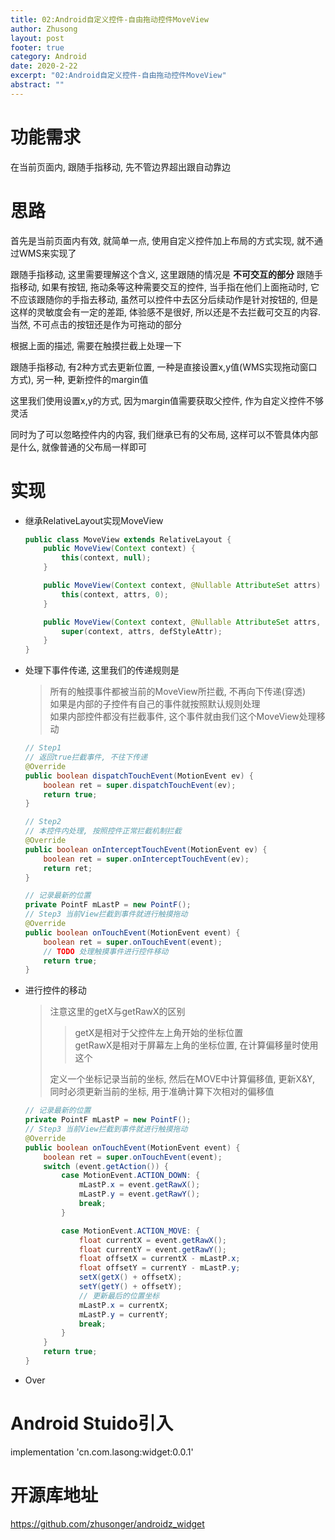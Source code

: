 ```yaml
---
title: 02:Android自定义控件-自由拖动控件MoveView
author: Zhusong
layout: post
footer: true
category: Android
date: 2020-2-22
excerpt: "02:Android自定义控件-自由拖动控件MoveView"
abstract: ""
---
```



# 功能需求
在当前页面内, 跟随手指移动, 先不管边界超出跟自动靠边  

# 思路
首先是当前页面内有效, 就简单一点, 使用自定义控件加上布局的方式实现, 就不通过WMS来实现了

跟随手指移动, 这里需要理解这个含义, 这里跟随的情况是 __不可交互的部分__ 跟随手指移动, 如果有按钮, 拖动条等这种需要交互的控件, 当手指在他们上面拖动时, 它不应该跟随你的手指去移动, 虽然可以控件中去区分后续动作是针对按钮的, 但是这样的灵敏度会有一定的差距, 体验感不是很好, 所以还是不去拦截可交互的内容. 当然, 不可点击的按钮还是作为可拖动的部分

根据上面的描述, 需要在触摸拦截上处理一下

跟随手指移动, 有2种方式去更新位置, 一种是直接设置x,y值(WMS实现拖动窗口方式), 另一种, 更新控件的margin值  

这里我们使用设置x,y的方式, 因为margin值需要获取父控件, 作为自定义控件不够灵活

同时为了可以忽略控件内的内容, 我们继承已有的父布局, 这样可以不管具体内部是什么, 就像普通的父布局一样即可



# 实现

* 继承RelativeLayout实现MoveView   
	
	```java
	public class MoveView extends RelativeLayout {
	    public MoveView(Context context) {
	        this(context, null);
	    }
	
	    public MoveView(Context context, @Nullable AttributeSet attrs) {
	        this(context, attrs, 0);
	    }
	
	    public MoveView(Context context, @Nullable AttributeSet attrs, int defStyleAttr) {
	        super(context, attrs, defStyleAttr);
	    }
	}
	```

* 处理下事件传递, 这里我们的传递规则是
   > 所有的触摸事件都被当前的MoveView所拦截, 不再向下传递(穿透)   
   > 如果是内部的子控件有自己的事件就按照默认规则处理   
   > 如果内部控件都没有拦截事件, 这个事件就由我们这个MoveView处理移动

	```java
	// Step1
	// 返回true拦截事件, 不往下传递
	@Override
	public boolean dispatchTouchEvent(MotionEvent ev) {
	    boolean ret = super.dispatchTouchEvent(ev);
	    return true;
	}
	
	// Step2
	// 本控件内处理, 按照控件正常拦截机制拦截
	@Override
	public boolean onInterceptTouchEvent(MotionEvent ev) {
	    boolean ret = super.onInterceptTouchEvent(ev);
	    return ret;
	}
	
	// 记录最新的位置
	private PointF mLastP = new PointF();
	// Step3 当前View拦截到事件就进行触摸拖动
	@Override
	public boolean onTouchEvent(MotionEvent event) {
		boolean ret = super.onTouchEvent(event);
		// TODO 处理触摸事件进行控件移动
		return true;
	}
	```

* 进行控件的移动
	> 注意这里的getX与getRawX的区别   
	>> getX是相对于父控件左上角开始的坐标位置   
	>> getRawX是相对于屏幕左上角的坐标位置, 在计算偏移量时使用这个     
	>
	>  定义一个坐标记录当前的坐标, 然后在MOVE中计算偏移值, 更新X&Y, 同时必须更新当前的坐标, 用于准确计算下次相对的偏移值
	
	```java
	// 记录最新的位置
    private PointF mLastP = new PointF();
    // Step3 当前View拦截到事件就进行触摸拖动
    @Override
    public boolean onTouchEvent(MotionEvent event) {
        boolean ret = super.onTouchEvent(event);
        switch (event.getAction()) {
            case MotionEvent.ACTION_DOWN: {
                mLastP.x = event.getRawX();
                mLastP.y = event.getRawY();
                break;
            }

            case MotionEvent.ACTION_MOVE: {
                float currentX = event.getRawX();
                float currentY = event.getRawY();
                float offsetX = currentX - mLastP.x;
                float offsetY = currentY - mLastP.y;
                setX(getX() + offsetX);
                setY(getY() + offsetY);
                // 更新最后的位置坐标
                mLastP.x = currentX;
                mLastP.y = currentY;
                break;
            }
        }
        return true;
    }
	```

* Over

# Android Stuido引入

implementation 'cn.com.lasong:widget:0.0.1'

# 开源库地址
<https://github.com/zhusonger/androidz_widget>